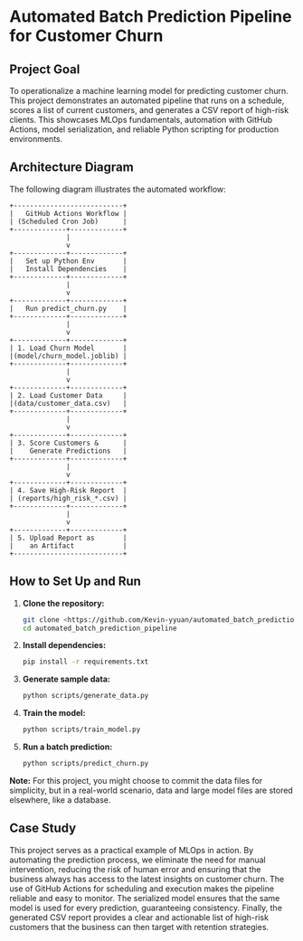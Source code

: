 # Automated Batch Prediction Pipeline for Customer Churn

## Project Goal

To operationalize a machine learning model for predicting customer churn. This project demonstrates an automated pipeline that runs on a schedule, scores a list of current customers, and generates a CSV report of high-risk clients. This showcases MLOps fundamentals, automation with GitHub Actions, model serialization, and reliable Python scripting for production environments.

## Architecture Diagram

The following diagram illustrates the automated workflow:

```
+---------------------------+
|   GitHub Actions Workflow |
| (Scheduled Cron Job)      |
+-------------+-------------+
              |
              v
+-------------+-------------+
|   Set up Python Env       |
|   Install Dependencies    |
+-------------+-------------+
              |
              v
+-------------+-------------+
|   Run predict_churn.py    |
+-------------+-------------+
              |
              v
+-------------+-------------+
| 1. Load Churn Model       |
|(model/churn_model.joblib) |
+-------------+-------------+
              |
              v
+-------------+-------------+
| 2. Load Customer Data     |
|(data/customer_data.csv)   |
+-------------+-------------+
              |
              v
+-------------+-------------+
| 3. Score Customers &      |
|    Generate Predictions   |
+-------------+-------------+
              |
              v
+-------------+-------------+
| 4. Save High-Risk Report  |
| (reports/high_risk_*.csv) |
+-------------+-------------+
              |
              v
+-------------+-------------+
| 5. Upload Report as       |
|    an Artifact            |
+---------------------------+

```

## How to Set Up and Run

1.  **Clone the repository:**

    ```bash
    git clone <https://github.com/Kevin-yyuan/automated_batch_prediction_pipeline.git>
    cd automated_batch_prediction_pipeline
    ```

2.  **Install dependencies:**

    ```bash
    pip install -r requirements.txt
    ```

3.  **Generate sample data:**

    ```bash
    python scripts/generate_data.py
    ```

4.  **Train the model:**

    ```bash
    python scripts/train_model.py
    ```

5.  **Run a batch prediction:**
    ```bash
    python scripts/predict_churn.py
    ```

**Note:** For this project, you might choose to commit the data files for simplicity, but in a real-world scenario, data and large model files are stored elsewhere, like a database.

## Case Study

This project serves as a practical example of MLOps in action. By automating the prediction process, we eliminate the need for manual intervention, reducing the risk of human error and ensuring that the business always has access to the latest insights on customer churn. The use of GitHub Actions for scheduling and execution makes the pipeline reliable and easy to monitor. The serialized model ensures that the same model is used for every prediction, guaranteeing consistency. Finally, the generated CSV report provides a clear and actionable list of high-risk customers that the business can then target with retention strategies.
